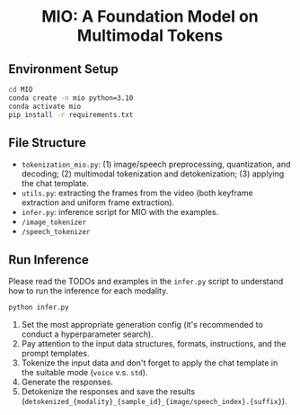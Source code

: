  
<h1 align="center">
MIO: A Foundation Model on Multimodal Tokens
</h1>

## Environment Setup

```bash
cd MIO
conda create -n mio python=3.10
conda activate mio
pip install -r requirements.txt
```

## File Structure

- `tokenization_mio.py`: (1) image/speech preprocessing, quantization, and decoding; (2) multimodal tokenization and detokenization; (3) applying the chat template.
- `utils.py`: extracting the frames from the video (both keyframe extraction and uniform frame extraction).
- `infer.py`: inference script for MIO with the examples.
- `/image_tokenizer`
- `/speech_tokenizer`

## Run Inference

Please read the TODOs and examples in the `infer.py` script to understand how to run the inference for each modality.

```bash
python infer.py
```

1. Set the most appropriate generation config (it's recommended to conduct a hyperparameter search).
2. Pay attention to the input data structures, formats, instructions, and the prompt templates.
3. Tokenize the input data and don't forget to apply the chat template in the suitable mode (`voice` v.s. `std`).
4. Generate the responses.
5. Detokenize the responses and save the results (`detokenized_{modality}_{sample_id}_{image/speech_index}.{suffix}`).